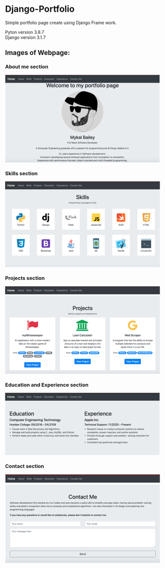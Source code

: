 # Django-Portfolio
Simple portfolio page create using Django Frame work.

Pyton version 3.8.7  
Django version 3.1.7 

## Images of Webpage:
### About me section
![alt text](https://github.com/RasbeeTech/Django-Portfolio/blob/main/readme_images/sample_image_1.png)
### Skills section
![alt text](https://github.com/RasbeeTech/Django-Portfolio/blob/main/readme_images/sample_image_2.png)
### Projects section
![alt text](https://github.com/RasbeeTech/Django-Portfolio/blob/main/readme_images/sample_image_3.png)
### Education and Experience section
![alt text](https://github.com/RasbeeTech/Django-Portfolio/blob/main/readme_images/sample_image_4.png)
### Contact section
![alt text](https://github.com/RasbeeTech/Django-Portfolio/blob/main/readme_images/sample_image_5.png)
